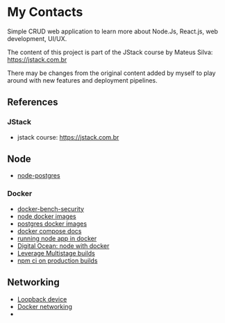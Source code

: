 # My Contacts

Simple CRUD web application to learn more about Node.Js, React.js, web development, UI/UX.

The content of this project is part of the JStack course by Mateus Silva: https://jstack.com.br

There may be changes from the original content added by myself to play around with new features and deployment pipelines.

## References

### JStack

- jstack course: https://jstack.com.br

## Node

- [node-postgres](https://node-postgres.com/)

### Docker

- [docker-bench-security](https://github.com/docker/docker-bench-security)
- [node docker images](https://github.com/nodejs/docker-node)
- [postgres docker images](https://github.com/docker-library/docs/blob/master/postgres/README.md)
- [docker compose docs](https://docs.docker.com/compose/compose-file/)
- [running node app in docker](https://nodejs.org/en/docs/guides/nodejs-docker-webapp/)
- [Digital Ocean: node with docker](https://www.digitalocean.com/community/tutorials/containerizing-a-node-js-application-for-development-with-docker-compose)
- [Leverage Multistage builds](https://blog.logrocket.com/node-js-docker-improve-dx-docker-compose/)
- [npm ci on production builds](https://blog.npmjs.org/post/171556855892/introducing-npm-ci-for-faster-more-reliable)

## Networking

- [Loopback device](https://askubuntu.com/questions/247625/what-is-the-loopback-device-and-how-do-i-use-it)
- [Docker networking](https://docs.docker.com/desktop/networking/#use-cases-and-workarounds)
-
